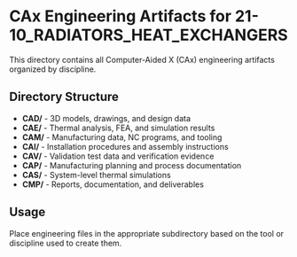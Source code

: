 # CAx Engineering Artifacts for 21-10_RADIATORS_HEAT_EXCHANGERS

This directory contains all Computer-Aided X (CAx) engineering artifacts organized by discipline.

## Directory Structure

- **CAD/** - 3D models, drawings, and design data
- **CAE/** - Thermal analysis, FEA, and simulation results
- **CAM/** - Manufacturing data, NC programs, and tooling
- **CAI/** - Installation procedures and assembly instructions
- **CAV/** - Validation test data and verification evidence
- **CAP/** - Manufacturing planning and process documentation
- **CAS/** - System-level thermal simulations
- **CMP/** - Reports, documentation, and deliverables

## Usage

Place engineering files in the appropriate subdirectory based on the tool or discipline used to create them.
